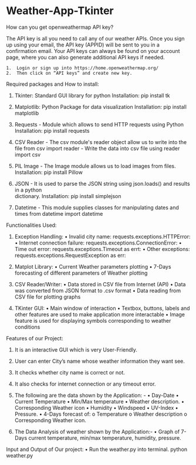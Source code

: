# Weather-App-Tkinter
How can you get openweathermap API key?

The API key is all you need to call any of our weather APIs. Once you sign up using your email, the API key (APPID) will be sent to you in a confirmation email. Your API keys can always be found on your account page, where you can also generate additional API keys if needed.

    1.	Login or sign up into https://home.openweathermap.org/
    2.	Then click on “API keys” and create new key.


Required packages and How to install: 

1. Tkinter:  Standard GUI library for python
    Installation:
    pip install tk

2. Matplotlib:  Python Package for data visualization
    Installation:
    pip install matplotlib 

3. Requests - Module which allows to send HTTP requests using Python
    Installation: 
    pip install requests

4. CSV Reader - The csv module's reader object allow us to write into the file
    from csv import reader    -    Write the data into csv file using reader
    import csv                   

5. PIL Image - The Image module allows us to load images from files.
    Installation:
    pip install Pillow

6. JSON - It is used to parse the JSON string using json.loads() and results in a python   
                 dictionary.
    Installation:
    pip install simplejson

7. Datetime - This module supplies classes for manipulating dates and times
    from datetime import datetime




Functionalities Used:

1.	Exception Handling:
•	Invalid city name: requests.exceptions.HTTPError:
•	Internet connection failure: requests.exceptions.ConnectionError:
•	Time out error: requests.exceptions.Timeout as errt:
•	Other exceptions: requests.exceptions.RequestException as err:

2.	Matplot Library:
•	Current Weather parameters plotting
•	7-Days forecasting of different parameters of Weather plotting

3.	CSV Reader/Writer:
•	Data stored in CSV file from Internet (API)
•	Data was converted from JSON format to .csv format
•	Data reading from CSV file for plotting graphs

4.	TKinter GUI:
•	Main window of interaction
•	Textbox, buttons, labels and other features are used to make application more interactable
•	Image feature is used for displaying symbols corresponding to weather conditions
 
 
Features of our Project:

1.	It is an interactive GUI which is very User-Friendly.
2.	User can enter City’s name whose weather information they want see.
3.	It checks whether city name is correct or not.
4.	It also checks for internet connection or any timeout error.
5.	The following are the data shown by the Application: -
    •	Day-Date
    •	Current Temperature
    •	Min/Max temperature
    •	Weather description.
    •	Corresponding Weather icon
    •	Humidity
    •	Windspeed
    •	UV-Index
    •	Pressure.
    •	4-Days forecast of:
        o	Temperature
        o	Weather description
        o	Corresponding Weather icon.
        
6.	The Data Analysis of weather shown by the Application:-
    •	Graph of 7-Days current temperature, min/max temperature, humidity, pressure.
 
 
Input and Output of Our project:
    •	Run the weather.py into terminal. 
        python weather.py
